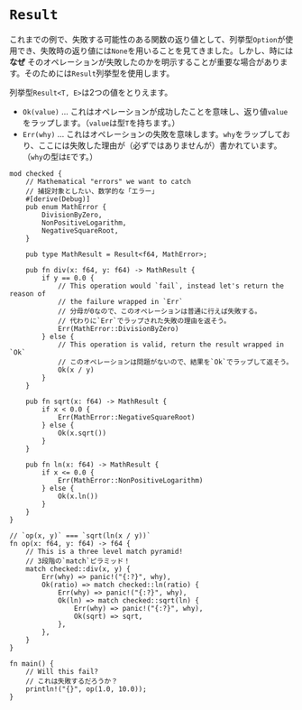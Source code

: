 # `Result`

<!--
We've seen that the `Option` enum can be used as a return value from functions
that may fail, where `None` can be returned to indicate failure. However,
sometimes it is important to express *why* an operation failed. To do this we 
have the `Result` enum.
-->
これまでの例で、失敗する可能性のある関数の返り値として、列挙型`Option`が使用でき、失敗時の返り値には`None`を用いることを見てきました。しかし、時には **なぜ** そのオペレーションが失敗したのかを明示することが重要な場合があります。そのためには`Result`列挙型を使用します。

<!--
The `Result<T, E>` enum has two variants:
-->
列挙型`Result<T, E>`は2つの値をとりえます。

<!--
* `Ok(value)` which indicates that the operation succeeded, and wraps the
  `value` returned by the operation. (`value` has type `T`)
* `Err(why)`, which indicates that the operation failed, and wraps `why`,
  which (hopefully) explains the cause of the failure. (`why` has type `E`)
-->
* `Ok(value)` ... これはオペレーションが成功したことを意味し、返り値`value`をラップします。（`value`は型`T`を持ちます。）
* `Err(why)` ... これはオペレーションの失敗を意味します。`why`をラップしており、ここには失敗した理由が（必ずではありませんが）書かれています。（`why`の型は`E`です。）

```rust,editable,ignore,mdbook-runnable
mod checked {
    // Mathematical "errors" we want to catch
    // 捕捉対象としたい、数学的な「エラー」
    #[derive(Debug)]
    pub enum MathError {
        DivisionByZero,
        NonPositiveLogarithm,
        NegativeSquareRoot,
    }

    pub type MathResult = Result<f64, MathError>;

    pub fn div(x: f64, y: f64) -> MathResult {
        if y == 0.0 {
            // This operation would `fail`, instead let's return the reason of
            // the failure wrapped in `Err`
            // 分母が0なので、このオペレーションは普通に行えば失敗する。
            // 代わりに`Err`でラップされた失敗の理由を返そう。
            Err(MathError::DivisionByZero)
        } else {
            // This operation is valid, return the result wrapped in `Ok`
            // このオペレーションは問題がないので、結果を`Ok`でラップして返そう。
            Ok(x / y)
        }
    }

    pub fn sqrt(x: f64) -> MathResult {
        if x < 0.0 {
            Err(MathError::NegativeSquareRoot)
        } else {
            Ok(x.sqrt())
        }
    }

    pub fn ln(x: f64) -> MathResult {
        if x <= 0.0 {
            Err(MathError::NonPositiveLogarithm)
        } else {
            Ok(x.ln())
        }
    }
}

// `op(x, y)` === `sqrt(ln(x / y))`
fn op(x: f64, y: f64) -> f64 {
    // This is a three level match pyramid!
    // 3段階の`match`ピラミッド！
    match checked::div(x, y) {
        Err(why) => panic!("{:?}", why),
        Ok(ratio) => match checked::ln(ratio) {
            Err(why) => panic!("{:?}", why),
            Ok(ln) => match checked::sqrt(ln) {
                Err(why) => panic!("{:?}", why),
                Ok(sqrt) => sqrt,
            },
        },
    }
}

fn main() {
    // Will this fail?
    // これは失敗するだろうか？
    println!("{}", op(1.0, 10.0));
}
```
